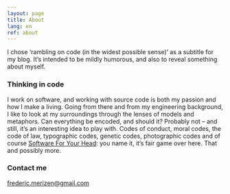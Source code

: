```yaml
---
layout: page
title: About
lang: en
ref: about
---
```


I chose ‘rambling on code (in the widest possible sense)’ as a subtitle for my blog.
It’s intended to be mildly humorous, and also to reveal something about myself.

### Thinking in code

I work on software, and working with source code is both my passion and how I make a living.
Going from there and from my engineering background, I like to look at my surroundings through the lenses of models and metaphors.
Can everything be encoded, and should it?
Probably not – and still, it’s an interesting idea to play with.
Codes of conduct, moral codes, the code of law, typographic codes, genetic codes, photographic codes and of course [Software For Your Head][SFYH]: you name it, it’s fair game over here.
That and possibly more.

[SFYH]: https://liveingreatness.com/software-for-your-head-book/

### Contact me

[frederic.merizen@gmail.com](mailto:frederic.merizen@gmail.com)

